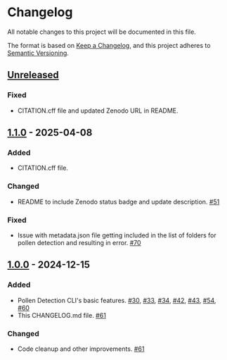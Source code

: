 # Changelog

All notable changes to this project will be documented in this file.

The format is based on [Keep a Changelog](https://keepachangelog.com/en/1.1.0/),
and this project adheres to [Semantic Versioning](https://semver.org/spec/v2.0.0.html).

## [Unreleased]

### Fixed
- CITATION.cff file and updated Zenodo URL in README.

## [1.1.0] - 2025-04-08

### Added
- CITATION.cff file.

### Changed
- README to include Zenodo status badge and update description. [#51](https://github.com/paleopollen/palyim-issues/issues/61)

### Fixed
- Issue with metadata.json file getting included in the list of folders for pollen detection and resulting in error. [#70](https://github.com/paleopollen/palyim-issues/issues/70)

## [1.0.0] - 2024-12-15

### Added
- Pollen Detection CLI's basic features. [#30](https://github.com/paleopollen/palyim-issues/issues/30), [#33](https://github.com/paleopollen/palyim-issues/issues/33), [#34](https://github.com/paleopollen/palyim-issues/issues/34), [#42](https://github.com/paleopollen/palyim-issues/issues/42), [#43](https://github.com/paleopollen/palyim-issues/issues/43), [#54](https://github.com/paleopollen/palyim-issues/issues/54), [#60](https://github.com/paleopollen/palyim-issues/issues/60) 
- This CHANGELOG.md file. [#61](https://github.com/paleopollen/palyim-issues/issues/61)

### Changed
- Code cleanup and other improvements. [#61](https://github.com/paleopollen/palyim-issues/issues/61)

[unreleased]: https://github.com/paleopollen/pollen-detection-cli/compare/v1.1.0...HEAD
[1.1.0]: https://github.com/paleopollen/pollen-detection-cli/compare/v1.0.0...v1.1.0
[1.0.0]: https://github.com/paleopollen/pollen-detection-cli/releases/tag/v1.0.0
